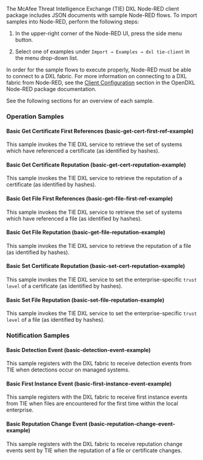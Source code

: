 The McAfee Threat Intelligence Exchange (TIE) DXL Node-RED client package
includes JSON documents with sample Node-RED flows. To import samples into
Node-RED, perform the following steps:

1. In the upper-right corner of the Node-RED UI, press the side menu button.

1. Select one of examples under
   `Import → Examples → dxl tie-client` in the menu drop-down list.

In order for the sample flows to execute properly, Node-RED must be able to
connect to a DXL fabric. For more information on connecting to a DXL fabric
from Node-RED, see the
[Client Configuration](https://opendxl.github.io/node-red-contrib-dxl/jsdoc/tutorial-configuration.html)
section in the OpenDXL Node-RED package documentation.

See the following sections for an overview of each sample.

### Operation Samples

#### Basic Get Certificate First References (basic-get-cert-first-ref-example)

This sample invokes the TIE DXL service to retrieve the set of systems which
have referenced a certificate (as identified by hashes).

#### Basic Get Certificate Reputation (basic-get-cert-reputation-example)

This sample invokes the TIE DXL service to retrieve the reputation of a
certificate (as identified by hashes).

#### Basic Get File First References (basic-get-file-first-ref-example)

This sample invokes the TIE DXL service to retrieve the set of systems which
have referenced a file (as identified by hashes).

#### Basic Get File Reputation (basic-get-file-reputation-example)

This sample invokes the TIE DXL service to retrieve the reputation of a file
(as identified by hashes).

#### Basic Set Certificate Reputation (basic-set-cert-reputation-example)

This sample invokes the TIE DXL service to set the enterprise-specific
`trust level` of a certificate (as identified by hashes).

#### Basic Set File Reputation (basic-set-file-reputation-example)

This sample invokes the TIE DXL service to set the enterprise-specific
`trust level` of a file (as identified by hashes).

### Notification Samples

#### Basic Detection Event (basic-detection-event-example)

This sample registers with the DXL fabric to receive detection events from
TIE when detections occur on managed systems.

#### Basic First Instance Event (basic-first-instance-event-example)

This sample registers with the DXL fabric to receive first instance events from
TIE when files are encountered for the first time within the local enterprise.

#### Basic Reputation Change Event (basic-reputation-change-event-example)

This sample registers with the DXL fabric to receive reputation change events
sent by TIE when the reputation of a file or certificate changes.
